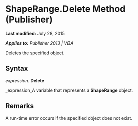 
# ShapeRange.Delete Method (Publisher)

 **Last modified:** July 28, 2015

 _**Applies to:** Publisher 2013 | VBA_

Deletes the specified object.


## Syntax

 _expression_. **Delete**

 _expression_A variable that represents a  **ShapeRange** object.


## Remarks

A run-time error occurs if the specified object does not exist.

